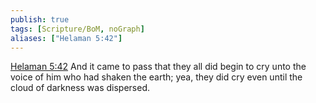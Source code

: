 ```yaml
---
publish: true
tags: [Scripture/BoM, noGraph]
aliases: ["Helaman 5:42"]
---
```

[Helaman 5:42](https://churchofjesuschrist.org/study/scriptures/bofm/hel/5?lang=eng&id=p42#p42) And it came to pass that they all did begin to cry unto the voice of him who had shaken the earth; yea, they did cry even until the cloud of darkness was dispersed.

